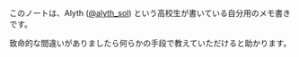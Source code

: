 このノートは、Alyth ([@alyth_sol](https://twitter.com/alyth_sol)) という高校生が書いている自分用のメモ書きです。

致命的な間違いがありましたら何らかの手段で教えていただけると助かります。
